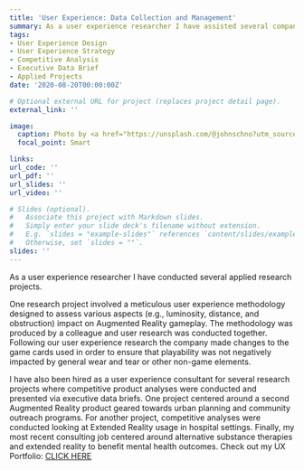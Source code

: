 ```yaml
---
title: 'User Experience: Data Collection and Management'
summary: As a user experience researcher I have assisted several companies as a consultant. One avenue of research involved generating competitive analyses of related products or services. A second avenue of research involved conducting research to assess the overall user experience of an Augmented Reality education application.   
tags:
- User Experience Design
- User Experience Strategy
- Competitive Analysis
- Executive Data Brief
- Applied Projects
date: '2020-08-20T00:00:00Z'

# Optional external URL for project (replaces project detail page).
external_link: ''

image: 
  caption: Photo by <a href="https://unsplash.com/@johnschno?utm_source=unsplash&utm_medium=referral&utm_content=creditCopyText">John Schnobrich</a> on <a href="https://unsplash.com/s/photos/user-experience-research?utm_source=unsplash&utm_medium=referral&utm_content=creditCopyText">Unsplash</a> 
  focal_point: Smart

links:
url_code: ''
url_pdf: ''
url_slides: ''
url_video: ''

# Slides (optional).
#   Associate this project with Markdown slides.
#   Simply enter your slide deck's filename without extension.
#   E.g. `slides = "example-slides"` references `content/slides/example-slides.md`.
#   Otherwise, set `slides = ""`.
slides: ''
---
```


As a user experience researcher I have conducted several applied research projects. 

One research project involved a meticulous user experience methodology designed to assess various aspects (e.g., luminosity, distance, and obstruction) impact on Augmented Reality gameplay. The methodology was produced by a colleague and user research was conducted together. Following our user experience research the company made changes to the game cards used in order to ensure that playability was not negatively impacted by general wear and tear or other non-game elements.

I have also been hired as a user experience consultant for several research projects where competitive product analyses were conducted and presented via executive data briefs. One project centered around a second Augmented Reality product geared towards urban planning and community outreach programs. For another project, competitive analyses were conducted looking at Extended Reality usage in hospital settings. Finally, my most recent consulting job centered around alternative substance therapies and extended reality to benefit mental health outcomes. Check out my UX Portfolio: <a href="https://cjschmank-ux-portfolio.netlify.app" target="_blank"> CLICK HERE</a>